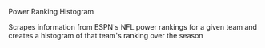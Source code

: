 Power Ranking Histogram

Scrapes information from ESPN's NFL power rankings for a given team and 
creates a histogram of that team's ranking over the season